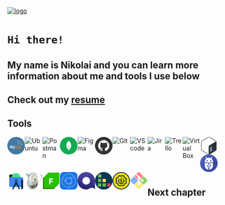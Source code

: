 [![logo](https://i.ibb.co/mttg51Q/logo.gif "nikolaiqa")](https://github.com/nikolaiqa)

# **`Hi there!`**
 
## My name is Nikolai and you can learn more information about me and tools I use below

## Сheck out my [resume](https://drive.google.com/file/d/13ccjGmmKePU6CzG8RiyijSYLzqPSi40-/view?usp=sharing "ru-version")

## Tools
<p>
<a href="https://github.com/nikolaiqa/MySQL"><img align="left" alt="MySQL" title="MySQL" width="40px" src="./Sourses/MySQL.png"></a>

<a href="https://github.com/nikolaiqa/Ubuntu/blob/main/Task%201%20(pwd%2C%20ls%2C%20mkdir%2C%20mv%2C%20rm).md"><img align="left" alt="Ubuntu" title="Ubuntu" width="40px" src="https://www.vectorlogo.zone/logos/ubuntu/ubuntu-icon.svg"></a>

<a href="https://github.com/nikolaiqa"><img align="left" alt="Postman" title="Postman" width="40px" src="https://www.vectorlogo.zone/logos/getpostman/getpostman-icon.svg"></a>

<a href="https://github.com/nikolaiqa"><img align="left" alt="MongoDB" title="MongoDB" width="40px" src="./Sourses/Mongo DB.svg"></a>

<a href="https://github.com/nikolaiqa"><img align="left" alt="Figma" title="Figma" width="40px" src="https://www.vectorlogo.zone/logos/figma/figma-icon.svg"></a>

<a href="https://github.com/nikolaiqa?tab=repositories"><img align="left" alt="GitHub" title="GitHub" width="40px" src="./Sourses/Github.png"></a>

<a href="https://github.com/nikolaiqa"><img align="left" alt="Git" title="Git" width="40px" src="https://www.vectorlogo.zone/logos/git-scm/git-scm-icon.svg"></a>

<a href="https://github.com/nikolaiqa"><img align="left" alt="VS code" title="VS code" width="40px" src="https://cdn.jsdelivr.net/gh/devicons/devicon/icons/vscode/vscode-original.svg"></a>

<a href="https://github.com/nikolaiqa"><img align="left" alt="Jira" title="Jira" width="40px" src="https://www.vectorlogo.zone/logos/atlassian_jira/atlassian_jira-icon.svg"></a>

<a href="https://github.com/nikolaiqa"><img align="left" alt="Trello" title="Trello" width="40px" src="https://www.vectorlogo.zone/logos/trello/trello-icon.svg"></a>

<a href="https://github.com/nikolaiqa"><img align="left" alt="Virtual Box" title="Virtual Box" width="40px" src="https://www.vectorlogo.zone/logos/virtualbox/virtualbox-icon.svg"></a>

<a href="https://github.com/nikolaiqa/Ubuntu/blob/main/Task%202%20(echo%2C%20nano%2C%20cat%2C%20vim%2C%20grep).md"><img align="left" alt="Bash" title="Bash" width="40px" src="./Sourses/Bash_Logo_Colored.svg"></a>

<a href="https://github.com/nikolaiqa"><img align="left" alt="ADB" title="ADB" width="40px" src="./Sourses/ADB.png"></a>

<a href="https://github.com/nikolaiqa"><img align="left" alt="Android Studio" title="Android Studio" width="40px" src="./Sourses/androidstudio-original.svg"></a>

<a href="https://github.com/nikolaiqa"><img align="left" alt="Charles Proxy" title="Charles Proxy" width="40px" src="./Sourses/charlesproxyicon.svg"></a> 

<a href="https://github.com/nikolaiqa"><img align="left" alt="Fiddler" title="Fiddler" width="40px"  src="./Sourses/Fiddler-Everywhere.png"></a>

<a href="https://github.com/nikolaiqa"><img align="left" alt="DevTools" title="DevTools" width="40px" src="./Sourses/chrome-devtools-icon-256x256-s41ravx1.png"></a> 

<a href="https://github.com/nikolaiqa"><img align="left" alt="Qase" title="Qase" width="40px" src="./Sourses/qase.png"></a> 

<a href="https://github.com/nikolaiqa"><img align="left" alt="TestRail" title="TestRail" width="40px" src="./Sourses/TestRail.png"></a> 

<a href="https://github.com/nikolaiqa"><img align="left" alt="SoapUI" title="SoapUI" width="40px" src="./Sourses/SoapUI.svg"></a>

<a href="https://github.com/nikolaiqa"><img align="left" alt="Git Bash" title="Git Bash" width="40px" src="./Sourses/GitBash.svg"></a>

</p>

<br>
<br>
<br>
<br>
<br>

## Next сhapter
